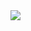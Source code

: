 
<img src="https://github.com/parkjunhoo/react_kream/assets/56852562/6fe6ed59-5bc8-4322-bff9-c3aa0eb5b825" />
